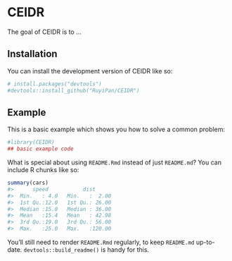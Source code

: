 
<!-- README.md is generated from README.Rmd. Please edit that file -->

# CEIDR

<!-- badges: start -->
<!-- badges: end -->

The goal of CEIDR is to …

## Installation

You can install the development version of CEIDR like so:

``` r
# install.packages("devtools")
#devtools::install_github("RuyiPan/CEIDR")
```

## Example

This is a basic example which shows you how to solve a common problem:

``` r
#library(CEIDR)
## basic example code
```

What is special about using `README.Rmd` instead of just `README.md`?
You can include R chunks like so:

``` r
summary(cars)
#>      speed           dist       
#>  Min.   : 4.0   Min.   :  2.00  
#>  1st Qu.:12.0   1st Qu.: 26.00  
#>  Median :15.0   Median : 36.00  
#>  Mean   :15.4   Mean   : 42.98  
#>  3rd Qu.:19.0   3rd Qu.: 56.00  
#>  Max.   :25.0   Max.   :120.00
```

You’ll still need to render `README.Rmd` regularly, to keep `README.md`
up-to-date. `devtools::build_readme()` is handy for this.
